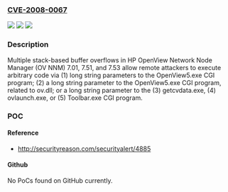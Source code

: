 ### [CVE-2008-0067](https://cve.mitre.org/cgi-bin/cvename.cgi?name=CVE-2008-0067)
![](https://img.shields.io/static/v1?label=Product&message=n%2Fa&color=blue)
![](https://img.shields.io/static/v1?label=Version&message=n%2Fa&color=blue)
![](https://img.shields.io/static/v1?label=Vulnerability&message=n%2Fa&color=brighgreen)

### Description

Multiple stack-based buffer overflows in HP OpenView Network Node Manager (OV NNM) 7.01, 7.51, and 7.53 allow remote attackers to execute arbitrary code via (1) long string parameters to the OpenView5.exe CGI program; (2) a long string parameter to the OpenView5.exe CGI program, related to ov.dll; or a long string parameter to the (3) getcvdata.exe, (4) ovlaunch.exe, or (5) Toolbar.exe CGI program.

### POC

#### Reference
- http://securityreason.com/securityalert/4885

#### Github
No PoCs found on GitHub currently.

